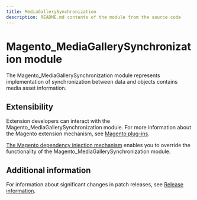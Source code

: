 ```yaml
---
title: MediaGallerySynchronization
description: README.md contents of the module from the source code
---
```


# Magento_MediaGallerySynchronization module

The Magento_MediaGallerySynchronization module represents implementation of synchronization between data and objects contains
media asset information.

## Extensibility

Extension developers can interact with the Magento_MediaGallerySynchronization module. For more information about the Magento extension mechanism, see [Magento plug-ins](https://devdocs.magento.com/guides/v2.4/extension-dev-guide/plugins.html).

[The Magento dependency injection mechanism](https://devdocs.magento.com/guides/v2.4/extension-dev-guide/depend-inj.html) enables you to override the functionality of the Magento_MediaGallerySynchronization module.

## Additional information

For information about significant changes in patch releases, see [Release information](https://devdocs.magento.com/guides/v2.4/release-notes/bk-release-notes.html).
